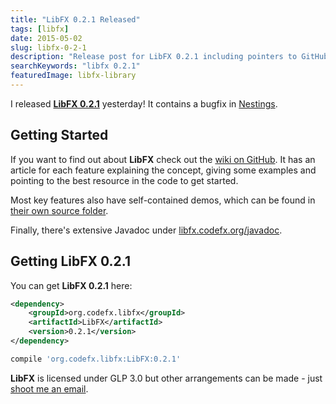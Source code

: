 ```yaml
---
title: "LibFX 0.2.1 Released"
tags: [libfx]
date: 2015-05-02
slug: libfx-0-2-1
description: "Release post for LibFX 0.2.1 including pointers to GitHub, feature descriptions, Maven coordinates and the Javadoc."
searchKeywords: "libfx 0.2.1"
featuredImage: libfx-library
---
```


I released [**LibFX 0.2.1**](https://github.com/CodeFX-org/LibFX/releases/tag/v0.2.1) yesterday!
It contains a bugfix in [Nestings](https://github.com/CodeFX-org/LibFX/wiki/Nestings).

## Getting Started

If you want to find out about **LibFX** check out the [wiki on GitHub](https://github.com/CodeFX-org/LibFX/wiki).
It has an article for each feature explaining the concept, giving some examples and pointing to the best resource in the code to get started.

Most key features also have self-contained demos, which can be found in [their own source folder](https://github.com/CodeFX-org/LibFX/tree/master/src/demo/java/org/codefx/libfx).

Finally, there's extensive Javadoc under [libfx.codefx.org/javadoc](http://libfx.codefx.org/javadoc).

## Getting LibFX 0.2.1

You can get **LibFX 0.2.1** here:

<contentimage slug="LibFX-v0.2.1" options="sidebar"></contentimage>

```xml
<dependency>
	<groupId>org.codefx.libfx</groupId>
	<artifactId>LibFX</artifactId>
	<version>0.2.1</version>
</dependency>
```

```groovy
compile 'org.codefx.libfx:LibFX:0.2.1'
```

**LibFX** is licensed under GLP 3.0 but other arrangements can be made - just [shoot me an email](mailto:nipa@codefx.org).

